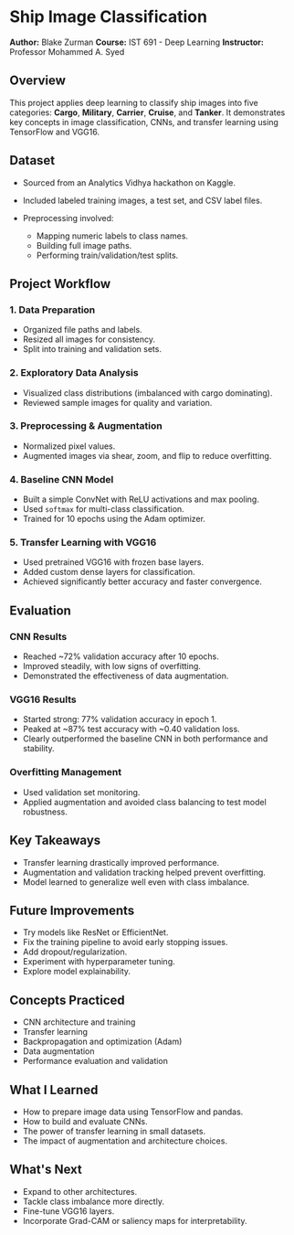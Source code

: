 # Ship Image Classification

**Author:** Blake Zurman
**Course:** IST 691 - Deep Learning
**Instructor:** Professor Mohammed A. Syed

## Overview

This project applies deep learning to classify ship images into five categories: **Cargo**, **Military**, **Carrier**, **Cruise**, and **Tanker**. It demonstrates key concepts in image classification, CNNs, and transfer learning using TensorFlow and VGG16.

## Dataset

* Sourced from an Analytics Vidhya hackathon on Kaggle.
* Included labeled training images, a test set, and CSV label files.
* Preprocessing involved:

  * Mapping numeric labels to class names.
  * Building full image paths.
  * Performing train/validation/test splits.

## Project Workflow

### 1. Data Preparation

* Organized file paths and labels.
* Resized all images for consistency.
* Split into training and validation sets.

### 2. Exploratory Data Analysis

* Visualized class distributions (imbalanced with cargo dominating).
* Reviewed sample images for quality and variation.

### 3. Preprocessing & Augmentation

* Normalized pixel values.
* Augmented images via shear, zoom, and flip to reduce overfitting.

### 4. Baseline CNN Model

* Built a simple ConvNet with ReLU activations and max pooling.
* Used `softmax` for multi-class classification.
* Trained for 10 epochs using the Adam optimizer.

### 5. Transfer Learning with VGG16

* Used pretrained VGG16 with frozen base layers.
* Added custom dense layers for classification.
* Achieved significantly better accuracy and faster convergence.

## Evaluation

### CNN Results

* Reached \~72% validation accuracy after 10 epochs.
* Improved steadily, with low signs of overfitting.
* Demonstrated the effectiveness of data augmentation.

### VGG16 Results

* Started strong: 77% validation accuracy in epoch 1.
* Peaked at \~87% test accuracy with \~0.40 validation loss.
* Clearly outperformed the baseline CNN in both performance and stability.

### Overfitting Management

* Used validation set monitoring.
* Applied augmentation and avoided class balancing to test model robustness.

## Key Takeaways

* Transfer learning drastically improved performance.
* Augmentation and validation tracking helped prevent overfitting.
* Model learned to generalize well even with class imbalance.

## Future Improvements

* Try models like ResNet or EfficientNet.
* Fix the training pipeline to avoid early stopping issues.
* Add dropout/regularization.
* Experiment with hyperparameter tuning.
* Explore model explainability.

## Concepts Practiced

* CNN architecture and training
* Transfer learning
* Backpropagation and optimization (Adam)
* Data augmentation
* Performance evaluation and validation

## What I Learned

* How to prepare image data using TensorFlow and pandas.
* How to build and evaluate CNNs.
* The power of transfer learning in small datasets.
* The impact of augmentation and architecture choices.

## What's Next

* Expand to other architectures.
* Tackle class imbalance more directly.
* Fine-tune VGG16 layers.
* Incorporate Grad-CAM or saliency maps for interpretability.
